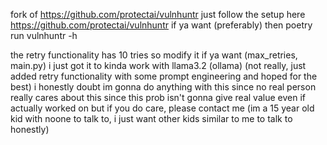 fork of https://github.com/protectai/vulnhuntr
just follow the setup here https://github.com/protectai/vulnhuntr if ya want (preferably) then
poetry run vulnhuntr -h

the retry functionality has 10 tries so modify it if ya want (max_retries, main.py)
i just got it to kinda work with llama3.2 (ollama) (not really, just added retry functionality with some prompt engineering and hoped for the best)
i honestly doubt im gonna do anything with this since no real person really cares about this since this prob isn't gonna give real value even if actually worked on but if you do care, please contact me (im a 15 year old kid with noone to talk to, i just want other kids similar to me to talk to honestly)
